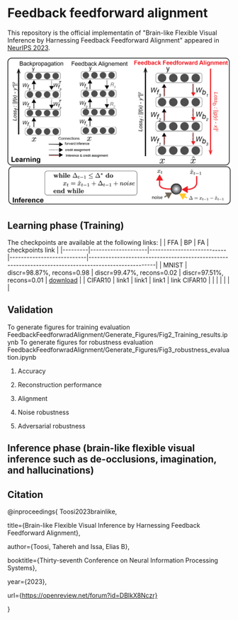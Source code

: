 # Feedback feedforward alignment
This repository is the official implementatin of "Brain-like Flexible Visual Inference by Harnessing Feedback Feedforward Alignment" appeared in [NeurIPS 2023](https://neurips.cc/virtual/2023/poster/72387).

![concept](./assests/FFA_concept.png)

## Learning phase (Training)


The checkpoints are available at the following links: 
|         | FFA                | BP                        | FA                        | checkpoints link                                                                                    |
|---------|--------------------|---------------------------|---------------------------|-----------------------------------------------------------------------------------------------------|
| MNIST   | discr=98.87%, recons=0.98 | discr=99.47%, recons=0.02 | discr=97.51%, recons=0.01 | [download](https://drive.google.com/drive/folders/1iGxrVyOvwn_Qkeg0BigzqChdREMetAkG?usp=drive_link) |
| CIFAR10 | link1              | link1                     | link1                     | link CIFAR10                                                                                        |
|         |                    |                           |                           |                                                                                                     |


## Validation
To generate figures for training evaluation 
FeedbackFeedforwradAlignment/Generate_Figures/Fig2_Training_results.ipynb
To generate figures for robustness evaluation
FeedbackFeedforwradAlignment/Generate_Figures/Fig3_robustness_evaluation.ipynb
1. Accuracy

2. Reconstruction performance

3. Alignment

4. Noise robustness

5. Adversarial robustness
   
## Inference phase (brain-like flexible visual inference such as de-occlusions, imagination, and hallucinations)

## Citation


@inproceedings{
Toosi2023brainlike, 

title={Brain-like Flexible Visual Inference by Harnessing Feedback Feedforward Alignment},

author={Toosi, Tahereh and Issa, Elias B},

booktitle={Thirty-seventh Conference on Neural Information Processing Systems},

year={2023},

url={https://openreview.net/forum?id=DBlkX8Nczr}

}


